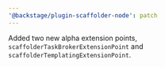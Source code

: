 ```yaml
---
'@backstage/plugin-scaffolder-node': patch
---
```


Added two new alpha extension points, `scaffolderTaskBrokerExtensionPoint` and `scaffolderTemplatingExtensionPoint`.
